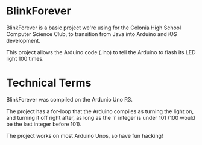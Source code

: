 BlinkForever
============

BlinkForever is a basic project we're using for the Colonia High School Computer Science Club, to transition from Java into Arduino and iOS development.

This project allows the Arduino code (.ino) to tell the Arduino to flash its LED light 100 times. 




Technical Terms
============

BlinkForever was compiled on the Ardunio Uno R3.

The project has a for-loop that the Arduino compiles as turning the light on, and turning it off right after, as long as the 'i' integer is under 101 (100 would be the last integer before 101). 

The project works on most Arduino Unos, so have fun hacking!
